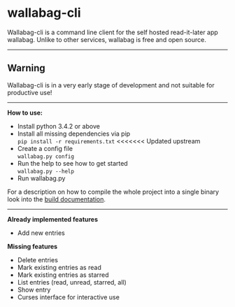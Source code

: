wallabag-cli
==========
Wallabag-cli is a command line client for the self hosted read-it-later app wallabag.
Unlike to other services, wallabag is free and open source.

---
Warning
------

Wallabag-cli is in a very early stage of development and not suitable for productive use!

------

**How to use:**
- Install python 3.4.2 or above
- Install all missing dependencies via pip  
  `pip install -r requirements.txt`
<<<<<<< Updated upstream
- Create a config file  
  `wallabag.py config`
- Run the help to see how to get started  
  `wallabag.py --help`
- Run wallabag.py

For a description on how to compile the whole project into a single binary look into the [build documentation](https://github.com/Nepochal/wallabag-cli/blob/master/docs/build.md).


------

**Already implemented features**

- Add new entries

**Missing features**

- Delete entries
- Mark existing entries as read
- Mark existing entries as starred
- List entries (read, unread, starred, all)
- Show entry
- Curses interface for interactive use
